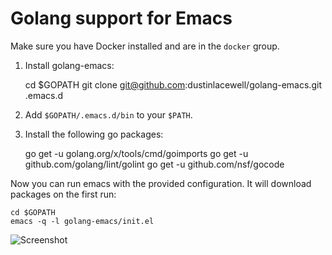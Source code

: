 # Golang support for Emacs

Make sure you have Docker installed and are in the `docker` group.

1. Install golang-emacs:

    cd $GOPATH
    git clone git@github.com:dustinlacewell/golang-emacs.git .emacs.d


2. Add `$GOPATH/.emacs.d/bin` to your `$PATH`.


3. Install the following go packages:

    go get -u golang.org/x/tools/cmd/goimports
    go get -u github.com/golang/lint/golint
    go get -u github.com/nsf/gocode



Now you can run emacs with the provided configuration. It will download
packages on the first run:

    cd $GOPATH
    emacs -q -l golang-emacs/init.el



![Screenshot](http://i.imgur.com/WIPJXgg.png)
